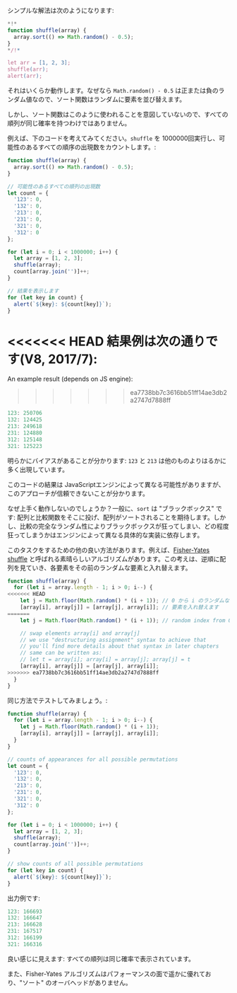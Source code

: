 シンプルな解法は次のようになります:

```js run
*!*
function shuffle(array) {
  array.sort(() => Math.random() - 0.5);
}
*/!*

let arr = [1, 2, 3];
shuffle(arr);
alert(arr);
```

それはいくらか動作します。なぜなら `Math.random() - 0.5` は正または負のランダム値なので、ソート関数はランダムに要素を並び替えます。

しかし、ソート関数はこのように使われることを意図していないので、すべての順列が同じ確率を持つわけではありません。

例えば、下のコードを考えてみてください。`shuffle` を 1000000回実行し、可能性のあるすべての順序の出現数をカウントします。:

```js run
function shuffle(array) {
  array.sort(() => Math.random() - 0.5);
}

// 可能性のあるすべての順列の出現数
let count = {
  '123': 0,
  '132': 0,
  '213': 0,
  '231': 0,
  '321': 0,
  '312': 0
};

for (let i = 0; i < 1000000; i++) {
  let array = [1, 2, 3];
  shuffle(array);
  count[array.join('')]++;
}

// 結果を表示します
for (let key in count) {
  alert(`${key}: ${count[key]}`);
}
```

<<<<<<< HEAD
結果例は次の通りです(V8, 2017/7):
=======
An example result (depends on JS engine):
>>>>>>> ea7738bb7c3616bb51ff14ae3db2a2747d7888ff

```js
123: 250706
132: 124425
213: 249618
231: 124880
312: 125148
321: 125223
```

明らかにバイアスがあることが分かります: `123` と `213` は他のものよりはるかに多く出現しています。

このコードの結果は JavaScriptエンジンによって異なる可能性がありますが、このアプローチが信頼できないことが分かります。

なぜ上手く動作しないのでしょうか？一般に、`sort` は "ブラックボックス" です: 配列と比較関数をそこに投げ、配列がソートされることを期待します。しかし、比較の完全なランダム性によりブラックボックスが狂ってしまい、どの程度狂ってしまうかはエンジンによって異なる具体的な実装に依存します。

このタスクをするための他の良い方法があります。例えば、[Fisher-Yates shuffle](https://en.wikipedia.org/wiki/Fisher%E2%80%93Yates_shuffle) と呼ばれる素晴らしいアルゴリズムがあります。この考えは、逆順に配列を見ていき、各要素をその前のランダムな要素と入れ替えます。

```js
function shuffle(array) {
  for (let i = array.length - 1; i > 0; i--) {
<<<<<<< HEAD
    let j = Math.floor(Math.random() * (i + 1)); // 0 から i のランダムなインデックス
    [array[i], array[j]] = [array[j], array[i]]; // 要素を入れ替えます
=======
    let j = Math.floor(Math.random() * (i + 1)); // random index from 0 to i

    // swap elements array[i] and array[j]
    // we use "destructuring assignment" syntax to achieve that
    // you'll find more details about that syntax in later chapters
    // same can be written as:
    // let t = array[i]; array[i] = array[j]; array[j] = t
    [array[i], array[j]] = [array[j], array[i]];
>>>>>>> ea7738bb7c3616bb51ff14ae3db2a2747d7888ff
  }
}
```

同じ方法でテストしてみましょう。:

```js run
function shuffle(array) {
  for (let i = array.length - 1; i > 0; i--) {
    let j = Math.floor(Math.random() * (i + 1));
    [array[i], array[j]] = [array[j], array[i]];
  }
}

// counts of appearances for all possible permutations
let count = {
  '123': 0,
  '132': 0,
  '213': 0,
  '231': 0,
  '321': 0,
  '312': 0
};

for (let i = 0; i < 1000000; i++) {
  let array = [1, 2, 3];
  shuffle(array);
  count[array.join('')]++;
}

// show counts of all possible permutations
for (let key in count) {
  alert(`${key}: ${count[key]}`);
}
```

出力例です:

```js
123: 166693
132: 166647
213: 166628
231: 167517
312: 166199
321: 166316
```

良い感じに見えます: すべての順列は同じ確率で表示されています。

また、Fisher-Yates アルゴリズムはパフォーマンスの面で遥かに優れており、"ソート" のオーバヘッドがありません。
